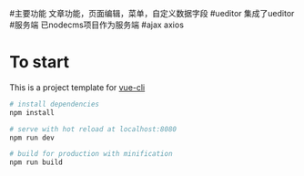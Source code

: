 #主要功能
文章功能，页面编辑，菜单，自定义数据字段
#ueditor
集成了ueditor
#服务端
已nodecms项目作为服务端
#ajax
axios



# To start

This is a project template for [vue-cli](https://github.com/vuejs/vue-cli)

``` bash
# install dependencies
npm install

# serve with hot reload at localhost:8080
npm run dev

# build for production with minification
npm run build

```

